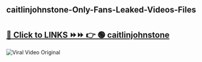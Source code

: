 
 ## caitlinjohnstone-Only-Fans-Leaked-Videos-Files

# <h2><a href="https://mediaupload.pro?caitlinjohnstone">🔗 Click to LINKS ⏩⏩ 👉 🟢 caitlinjohnstone </a></h2>

<a href="https://mediaupload.pro?caitlinjohnstone" rel="nofollow" data-target="animated-image.originalLink"><img src="https://i.ibb.co.com/xMMVF88/686577567.gif" alt="Viral Video Original" style="max-width: 100%; display: inline-block;" data-target="animated-image.originalImage"></a>